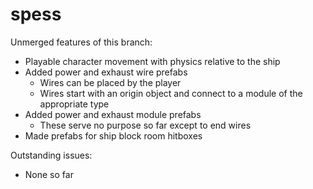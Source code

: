 # spess

Unmerged features of this branch:
+ Playable character movement with physics relative to the ship
+ Added power and exhaust wire prefabs
	* Wires can be placed by the player
	* Wires start with an origin object and connect to a module of the appropriate type
+ Added power and exhaust module prefabs
	* These serve no purpose so far except to end wires
+ Made prefabs for ship block room hitboxes

Outstanding issues:
- None so far